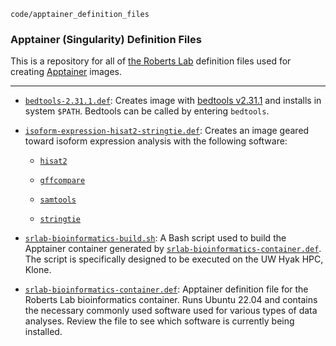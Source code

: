 `code/apptainer_definition_files`

### Apptainer (Singularity) Definition Files

This is a repository for all of [the Roberts Lab](https://robertslab.github.io/resources/) definition files used for creating [Apptainer](https://apptainer.org/) images.

---

- [`bedtools-2.31.1.def`](https://github.com/RobertsLab/code/blob/master/apptainer_definition_files/bedtools-2.31.1.def): Creates image with [bedtools v2.31.1](https://bedtools.readthedocs.io/en/latest/) and installs in system `$PATH`. Bedtools can be called by entering `bedtools`.

- [`isoform-expression-hisat2-stringtie.def`](https://github.com/RobertsLab/code/blob/master/apptainer_definition_files/isoform-expression-hisat2-stringtie.def): Creates an image geared toward isoform expression analysis with the following software:

  - [`hisat2`](https://daehwankimlab.github.io/hisat2/)

  - [`gffcompare`](https://ccb.jhu.edu/software/stringtie/gffcompare.shtml)

  - [`samtools`](https://www.htslib.org/doc/samtools.html)

  - [`stringtie`](https://ccb.jhu.edu/software/stringtie/)

- [`srlab-bioinformatics-build.sh`](https://github.com/RobertsLab/code/blob/master/apptainer_definition_files/srlab-bioinformatics-container.def): A Bash script used to build the Apptainer container generated by [`srlab-bioinformatics-container.def`](https://github.com/RobertsLab/code/blob/master/apptainer_definition_files/srlab-bioinformatics-container.def). The script is specifically designed to be executed on the UW Hyak HPC, Klone.

- [`srlab-bioinformatics-container.def`](https://github.com/RobertsLab/code/blob/master/apptainer_definition_files/srlab-bioinformatics-container.def): Apptainer definition file for the Roberts Lab bioinformatics container. Runs Ubuntu 22.04 and contains the necessary commonly used software used for various types of data analyses. Review the file to see which software is currently being installed.

